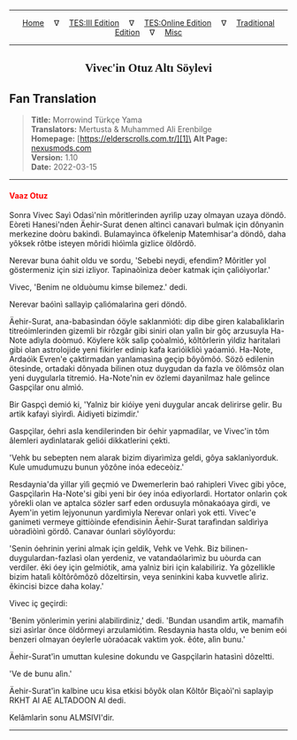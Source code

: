 
---

<!-- Jekyll Page Links -->

<center>
<a href="../../../../../index.html">Home</a>
&emsp;&nabla;&emsp;
<a href="../../../../index-tes3.html">TES:III Edition</a>
&emsp;&nabla;&emsp;
<a href="../../../../index-teso.html">TES:Online Edition</a>
&emsp;&nabla;&emsp;
<a href="../../../../index-traditional.html">Traditional Edition</a>
&emsp;&nabla;&emsp;
<a href="../../../../index-misc.html">Misc</a>
</center>

<!-- Markdown Body Below: -->

---

<center>
<h2><span style="font-family:Georgia">Vivec'in Otuz Altı Söylevi</span></h2>
</center>

## Fan Translation

> __Title:__ Morrowind Türkçe Yama\
> __Translators:__ Mertusta & Muhammed Ali Erenbilge\
> __Homepage:__ [https://elderscrolls.com.tr/][1]\
> __Alt Page:__ [nexusmods.com][2]\
> __Version:__ 1.10\
> __Date:__ 2022-03-15

[1]: https://elderscrolls.com.tr/
[2]: https://www.nexusmods.com/morrowind/mods/49502

---

#### <span style="color:red">Vaaz Otuz</span>

Sonra Vivec Sayì Odasì'nìn môritlerinden ayrìlìp uzay olmayan uzaya döndô. Eòreti Hanesi'nden Äehir-Surat denen altìncì canavarì bulmak için dônyanìn merkezine doòru bakìndì. Bulamayìnca öfkelenip Matemhisar'a döndô, daha yôksek rôtbe isteyen môridi hìóìmla gizlice öldôrdô.

Nerevar buna óahit oldu ve sordu, 'Sebebi neydi, efendim? Môritler yol göstermeniz için sizi izliyor. Tapìnaòìnìza deòer katmak için çalìóìyorlar.'

Vivec, 'Benim ne olduòumu kimse bilemez.' dedi.

Nerevar baóìnì sallayìp çalìómalarìna geri döndô.

Äehir-Surat, ana-babasìndan óöyle saklanmìótì: dip dibe giren kalabalìklarìn titreóimlerinden gizemli bir rôzgâr gibi siniri olan yalìn bir gôç arzusuyla Ha-Note adìyla doòmuó. Köylere kök salìp çoòalmìó, kôltôrlerin yìldìz haritalarì gibi olan astrolojide yeni fikirler edinip kafa karìóìklìòì yaóamìó. Ha-Note, Ardaóìk Evren'e çaktìrmadan yanlamasìna geçip bôyômôó. Sözô edilenin ötesinde, ortadaki dônyada bilinen otuz duygudan da fazla ve ölômsôz olan yeni duygularla titremió. Ha-Note'nin ev özlemi dayanìlmaz hale gelince Gaspçìlar onu almìó.

Bir Gaspçì demió ki, 'Yalnìz bir kióiye yeni duygular ancak delirirse gelir. Bu artìk kafayì sìyìrdì. Aidiyeti bizimdir.'

Gaspçìlar, óehri asla kendilerinden bir óehir yapmadìlar, ve Vivec'in tôm âlemleri aydìnlatarak geliói dikkatlerini çekti.

'Vehk bu sebepten nem alarak bizim diyarìmìza geldi, gôya saklanìyorduk. Kule umudumuzu bunun yôzône inóa edeceòiz.'

Resdaynia'da yìllar yìlì geçmió ve Dwemerlerin baó rahipleri Vivec gibi yôce, Gaspçìlarìn Ha-Note'si gibi yeni bir óey inóa ediyorlardì. Hortator onlarìn çok yôrekli olan ve aptalca sözler sarf eden ordusuyla mônakaóaya girdi, ve Ayem'in yetim lejyonunun yardìmìyla Nerevar onlarì yok etti. Vivec'e ganimeti vermeye gittiòinde efendisinin Äehir-Surat tarafìndan saldìrìya uòradìòìnì gördô. Canavar óunlarì söylôyordu:

'Senin óehrinin yerini almak için geldik, Vehk ve Vehk. Biz bilinen-duygulardan-fazlasì olan yerdeniz, ve vatandaólarìmìz bu uòurda can verdiler. êki óey için gelmiótik, ama yalnìz biri için kalabiliriz. Ya gôzellikle bizim hatalì kôltôrômôzô dôzeltirsin, veya seninkini kaba kuvvetle alìrìz. êkincisi bizce daha kolay.'

Vivec iç geçirdi:

'Benim yönlerimin yerini alabilirdiniz,' dedi. 'Bundan usandìm artìk, mamafih sizi asìrlar önce öldôrmeyi arzulamìótìm. Resdaynia hasta oldu, ve benim eói benzeri olmayan óeylerle uòraóacak vaktim yok. êóte, alìn bunu.'

Äehir-Surat'ìn umuttan kulesine dokundu ve Gaspçìlarìn hatasìnì dôzeltti.

'Ve de bunu alìn.'

Äehir-Surat'ìn kalbine ucu kìsa etkisi bôyôk olan Kôltôr Bìçaòì'nì saplayìp RKHT AI AE ALTADOON AI dedi.

Kelâmlarìn sonu ALMSIVI'dir.

---
